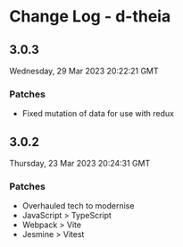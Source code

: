 # Change Log - d-theia

## 3.0.3

Wednesday, 29 Mar 2023 20:22:21 GMT

### Patches

- Fixed mutation of data for use with redux

## 3.0.2

Thursday, 23 Mar 2023 20:24:31 GMT

### Patches

- Overhauled tech to modernise
- JavaScript > TypeScript
- Webpack > Vite
- Jesmine > Vitest
